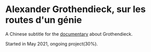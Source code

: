# Alexander Grothendieck, sur les routes d'un génie

A Chinese subtitle for the [documentary](https://www.youtube.com/watch?v=4dV5YXwb7zg) about Grothendieck.

Started in May 2021, ongoing project(30%).
